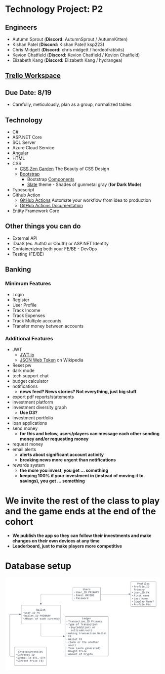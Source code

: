 # Technology Project: P2
## Engineers
- Autumn Sprout (**Discord:** AutumnSprout / AutumnKitten)
- Kishan Patel (**Discord:** Kishan Patel/  ksp223)
- Chris Midgett (**Discord:** chris midgett / hordeofrabbits)
- Kevion Chatfield (**Discord:** Kevion Chatfield / Kevion Chatfield)
- Elizabeth Kang (**Discord:** Elizabeth Kang / hydrangea)

## [Trello Workspace](https://trello.com/b/Fqygxqny/gamestonks-snl)
## Due Date: 8/19
- Carefully, meticulously, plan as a group, normalized tables

## Technology
- C#
- ASP.NET Core
- SQL Server
- Azure Cloud Service
- [Angular](https://angular.io/start)
- HTML
- CSS
    - [CSS Zen Garden](http://www.csszengarden.com/) The Beauty of CSS Design
    - [Bootstrap](https://getbootstrap.com/)
        - Bootstrap [Components](https://getbootstrap.com/docs/5.0/customize/components/)
        - [Slate](https://bootswatch.com/slate/) theme - Shades of gunmetal gray (**for Dark Mode**)
- Typescript
- Github Action
    - [GitHub Actions](https://github.com/features/actions) Automate your workflow from idea to production
    - [GitHub Actions Documentation](https://docs.github.com/en/actions)
- Entity Framework Core

## Other things you can do
- External API
- IDaaS (ex. Auth0 or Oauth) or ASP.NET Identity
- Containerizing both your FE/BE - DevOps
- Testing (FE/BE)

## Banking
### Minimum Features
- Login
- Register
- User Profile
- Track Income
- Track Expenses
- Track Multiple accounts
- Transfer money between accounts

### Additional Features
- JWT
    - [JWT.io](https://jwt.io/)
    - [JSON Web Token](https://en.wikipedia.org/wiki/JSON_Web_Token) on Wikipedia
- Reset pw
- dark mode
- tech support chat
- budget calculator
- notifications
    - **news feed? News stories? Not everything, just big stuff**
- export pdf reports/statements
- investment platform
- investment diversity graph
    - **Use D3?**
- investment portfolio
- loan applications
- send money
    - **for this and below, users/players can message each other sending money and/or requesting money**
- request money
- email alerts 
    - **alerts about significant account activity**
    - **breaking news more urgent than notifications**
- rewards system
    - **the more you invest, you get ... something**
    - **keeping 100% if your investment in (instead of moving it to savings), you get ... something**

# We invite the rest of the class to play and the game ends at the end of the cohort
- **We publish the app so they can follow their investments and make changes on their own devices at any time**
- **Leaderboard, just to make players more competitive**

# Database setup
![Database Flowchart](https://github.com/220620NET/Game-Stonks-P2/blob/main/Database/Chart.png)